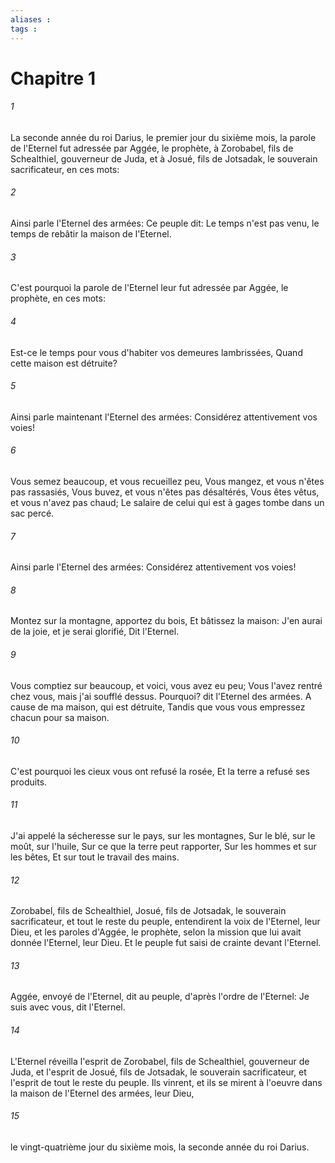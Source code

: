 ```yaml
---
aliases : 
tags : 
---
```


# Chapitre 1

###### 1
La seconde année du roi Darius, le premier jour du sixième mois, la parole de l'Eternel fut adressée par Aggée, le prophète, à Zorobabel, fils de Schealthiel, gouverneur de Juda, et à Josué, fils de Jotsadak, le souverain sacrificateur, en ces mots:
###### 2
Ainsi parle l'Eternel des armées: Ce peuple dit: Le temps n'est pas venu, le temps de rebâtir la maison de l'Eternel.
###### 3
C'est pourquoi la parole de l'Eternel leur fut adressée par Aggée, le prophète, en ces mots:
###### 4
Est-ce le temps pour vous d'habiter vos demeures lambrissées, Quand cette maison est détruite?
###### 5
Ainsi parle maintenant l'Eternel des armées: Considérez attentivement vos voies!
###### 6
Vous semez beaucoup, et vous recueillez peu, Vous mangez, et vous n'êtes pas rassasiés, Vous buvez, et vous n'êtes pas désaltérés, Vous êtes vêtus, et vous n'avez pas chaud; Le salaire de celui qui est à gages tombe dans un sac percé.
###### 7
Ainsi parle l'Eternel des armées: Considérez attentivement vos voies!
###### 8
Montez sur la montagne, apportez du bois, Et bâtissez la maison: J'en aurai de la joie, et je serai glorifié, Dit l'Eternel.
###### 9
Vous comptiez sur beaucoup, et voici, vous avez eu peu; Vous l'avez rentré chez vous, mais j'ai soufflé dessus. Pourquoi? dit l'Eternel des armées. A cause de ma maison, qui est détruite, Tandis que vous vous empressez chacun pour sa maison.
###### 10
C'est pourquoi les cieux vous ont refusé la rosée, Et la terre a refusé ses produits.
###### 11
J'ai appelé la sécheresse sur le pays, sur les montagnes, Sur le blé, sur le moût, sur l'huile, Sur ce que la terre peut rapporter, Sur les hommes et sur les bêtes, Et sur tout le travail des mains.
###### 12
Zorobabel, fils de Schealthiel, Josué, fils de Jotsadak, le souverain sacrificateur, et tout le reste du peuple, entendirent la voix de l'Eternel, leur Dieu, et les paroles d'Aggée, le prophète, selon la mission que lui avait donnée l'Eternel, leur Dieu. Et le peuple fut saisi de crainte devant l'Eternel.
###### 13
Aggée, envoyé de l'Eternel, dit au peuple, d'après l'ordre de l'Eternel: Je suis avec vous, dit l'Eternel.
###### 14
L'Eternel réveilla l'esprit de Zorobabel, fils de Schealthiel, gouverneur de Juda, et l'esprit de Josué, fils de Jotsadak, le souverain sacrificateur, et l'esprit de tout le reste du peuple. Ils vinrent, et ils se mirent à l'oeuvre dans la maison de l'Eternel des armées, leur Dieu,
###### 15
le vingt-quatrième jour du sixième mois, la seconde année du roi Darius.
